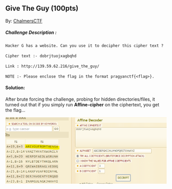 ## Give The Guy (100pts) 
By: [ChalmersCTF](http://chalmersctf.se)

##### Challenge Description : 
```
Hacker G has a website. Can you use it to decipher this cipher text ?

Cipher text :- dobrjtuojxagbqhd

Link : http://139.59.62.216/give_the_guy/

NOTE :- Please enclose the flag in the format pragyanctf{<flag>}.

```

#### Solution:

After brute forcing the challenge, probing for hidden directories/files, it turned out that if you simply run **Affine-cipher** on the ciphertext, you get the flag...

![flag](images/cap.png)